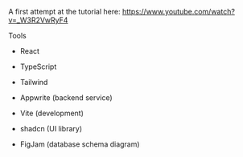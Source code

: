 A first attempt at the tutorial here: https://www.youtube.com/watch?v=_W3R2VwRyF4

Tools
- React
- TypeScript
- Tailwind
- Appwrite (backend service)
- Vite (development)
- shadcn (UI library)

- FigJam (database schema diagram)